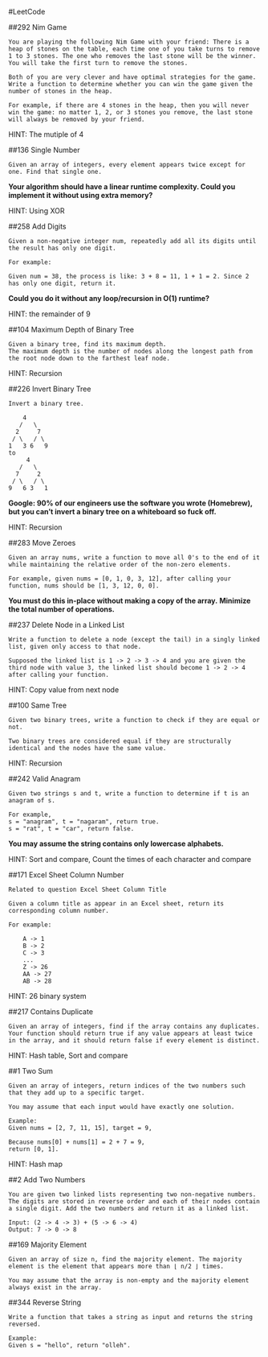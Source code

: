 #LeetCode


##292 Nim Game

	You are playing the following Nim Game with your friend: There is a heap of stones on the table, each time one of you take turns to remove 1 to 3 stones. The one who removes the last stone will be the winner. You will take the first turn to remove the stones.

	Both of you are very clever and have optimal strategies for the game. Write a function to determine whether you can win the game given the number of stones in the heap.

	For example, if there are 4 stones in the heap, then you will never win the game: no matter 1, 2, or 3 stones you remove, the last stone will always be removed by your friend.
	
HINT: The mutiple of 4


##136 Single Number

	Given an array of integers, every element appears twice except for one. Find that single one.

**Your algorithm should have a linear runtime complexity. Could you implement it without using extra memory?**

HINT: Using XOR


##258 Add Digits

	Given a non-negative integer num, repeatedly add all its digits until the result has only one digit.

	For example:
	
	Given num = 38, the process is like: 3 + 8 = 11, 1 + 1 = 2. Since 2 has only one digit, return it.

**Could you do it without any loop/recursion in O(1) runtime?**

HINT: the remainder of 9


##104 Maximum Depth of Binary Tree

	Given a binary tree, find its maximum depth.
	The maximum depth is the number of nodes along the longest path from the root node down to the farthest leaf node.

HINT: Recursion


##226 Invert Binary Tree

	Invert a binary tree.

	    4
	   /   \
	  2     7
	 / \   / \
	1   3 6   9
	to
	     4
	   /   \
	  7     2
	 / \   / \
	9   6 3   1
	
**Google: 90% of our engineers use the software you wrote (Homebrew), but you can’t invert a binary tree on a whiteboard so fuck off.**

HINT: Recursion


##283 Move Zeroes

	Given an array nums, write a function to move all 0's to the end of it while maintaining the relative order of the non-zero elements.

	For example, given nums = [0, 1, 0, 3, 12], after calling your function, nums should be [1, 3, 12, 0, 0].
	
**You must do this in-place without making a copy of the array.**
**Minimize the total number of operations.**


##237 Delete Node in a Linked List

	Write a function to delete a node (except the tail) in a singly linked list, given only access to that node.

	Supposed the linked list is 1 -> 2 -> 3 -> 4 and you are given the third node with value 3, the linked list should become 1 -> 2 -> 4 after calling your function.

HINT: Copy value from next node


##100 Same Tree
	
	Given two binary trees, write a function to check if they are equal or not. 

	Two binary trees are considered equal if they are structurally identical and the nodes have the same value.

HINT: Recursion


##242 Valid Anagram

	Given two strings s and t, write a function to determine if t is an anagram of s.

	For example,
	s = "anagram", t = "nagaram", return true.
	s = "rat", t = "car", return false.
	
**You may assume the string contains only lowercase alphabets.**

HINT: Sort and compare,
      Count the times of each character and compare
      
      
##171 Excel Sheet Column Number

	Related to question Excel Sheet Column Title

	Given a column title as appear in an Excel sheet, return its corresponding column number.

	For example:

	    A -> 1
	    B -> 2
	    C -> 3
	    ...
	    Z -> 26
	    AA -> 27
	    AB -> 28 
	    
HINT: 26 binary system


##217 Contains Duplicate 
	
	Given an array of integers, find if the array contains any duplicates. Your function should return true if any value appears at least twice in the array, and it should return false if every element is distinct.
	
HINT: Hash table,
      Sort and compare
      
      
##1 Two Sum

	Given an array of integers, return indices of the two numbers such that they add up to a specific target.

	You may assume that each input would have exactly one solution.

	Example:
	Given nums = [2, 7, 11, 15], target = 9,

	Because nums[0] + nums[1] = 2 + 7 = 9,
	return [0, 1].

HINT: Hash map


##2 Add Two Numbers 
	
	You are given two linked lists representing two non-negative numbers. The digits are stored in reverse order and each of their nodes contain a single digit. Add the two numbers and return it as a linked list.

	Input: (2 -> 4 -> 3) + (5 -> 6 -> 4)
	Output: 7 -> 0 -> 8
	
##169 Majority Element

	Given an array of size n, find the majority element. The majority element is the element that appears more than ⌊ n/2 ⌋ times.

	You may assume that the array is non-empty and the majority element always exist in the array.


##344 Reverse String

	Write a function that takes a string as input and returns the string reversed.

	Example:
	Given s = "hello", return "olleh". 
	
	
